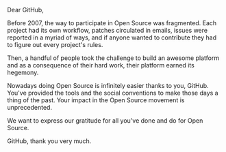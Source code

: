 Dear GitHub,

Before 2007, the way to participate in Open Source was fragmented. Each project had its own workflow, patches circulated in emails, issues were reported in a myriad of ways, and if anyone wanted to contribute they had to figure out every project's rules.

Then, a handful of people took the challenge to build an awesome platform and as a consequence of their hard work, their platform earned its hegemony.

Nowadays doing Open Source is infinitely easier thanks to you, GitHub. You've provided the tools and the social conventions to make those days a thing of the past. Your impact in the Open Source movement is unprecedented.

We want to express our gratitude for all you've done and do for Open Source.

GitHub, thank you very much.
